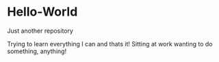# Hello-World
Just another repository


Trying to learn everything I can and thats it!
Sitting at work wanting to do something, anything!
